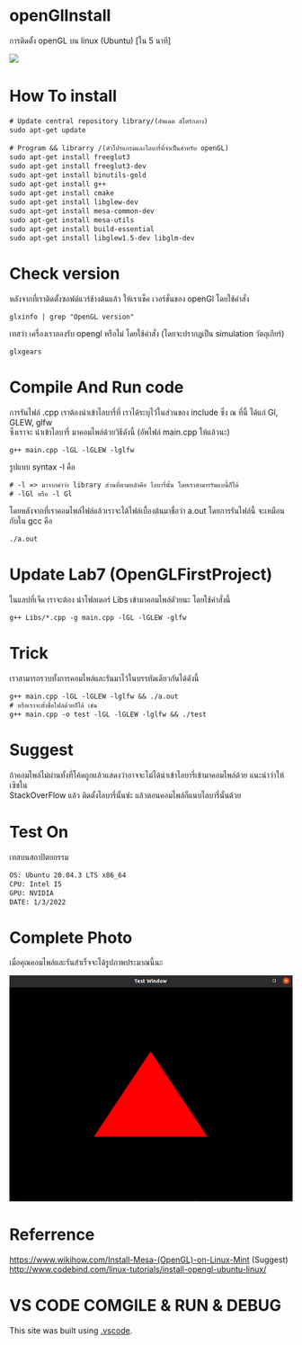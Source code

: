 # openGlInstall

การติดตั้ง openGL บน linux (Ubuntu) [ใน 5 นาที]

![](https://i.kym-cdn.com/photos/images/newsfeed/000/755/556/799.gif)

# How To install 

    # Update central repository library/(อัพเดต สโตร์กลาง)
    sudo apt-get update
    
    # Program && librarry /(ตัวโปรแกรมและไลบารี่ที่จำเป็นสำหรับ openGL)
    sudo apt-get install freeglut3
    sudo apt-get install freeglut3-dev
    sudo apt-get install binutils-gold
    sudo apt-get install g++ 
    sudo apt-get install cmake
    sudo apt-get install libglew-dev
    sudo apt-get install mesa-common-dev
    sudo apt-get install mesa-utils
    sudo apt-get install build-essential
    sudo apt-get install libglew1.5-dev libglm-dev

    
# Check version

หลังจากที่เราติดตั้งซอฟต์แวร์ช้างต้นแล้ว ให้เราเช็ค เวอร์ชั่นของ openGl โดยใช้คำสั่ง 
   
    glxinfo | grep "OpenGL version"
    
 เทสว่า เครื่องเราลองรับ opengl หรือไม่ โดยใช้คำสั่ง (โดยจะปรากฏเป็น simulation วัตถุเกียร์)
 
    glxgears
    
# Compile And Run code

<p>การรันไฟล์ .cpp เราต้องนำเข้าไลบารี่ที่ เราได้ระบุไว้ในส่วนของ include ซึ่ง ณ ที่นี้ ได้แก่ Gl, GLEW, glfw <br>
   ซึ่งเราจะ นำเข้าไลบารี่ มาคอมไพล์ด้วยวิธีดังนี้ (อัพไฟล์ main.cpp ให้แล้วนะ) </p>

    g++ main.cpp -lGL -lGLEW -lglfw
    
รูปแบบ syntax -l คือ

    # -l => มาจากคำว่า library ส่วนที่ตามหลังคือ ไลบารี่นั้น โดยเราสามารรันแบนี้ก็ได้
    # -lGl หรือ -l Gl
    
โดยหลังจากที่เราคอมไพล์ไฟล์แล้วเราจะได้ไฟล์เบื้องต้นมาชื่อว่า a.out โดยการรันไฟล์นี้ จะเหมือนกับใน gcc คือ

    ./a.out
    
# Update Lab7 (OpenGLFirstProject)

ในแลปที่เจ็ด เราจะต้อง นำโฟลเดอร์ Libs เข้ามาคอมไพล์ดัวยนะ โดยใช้คำสั่งนี้

    g++ Libs/*.cpp -g main.cpp -lGL -lGLEW -glfw
    
# Trick

เราสามารถรวบทั้งการคอมไพล์และรันมาไว้ในบรรทัดเดียวกันได้ดังนี้

    g++ main.cpp -lGL -lGLEW -lglfw && ./a.out
    # หรือเราจะตั้งชื่อไฟล์ด้วยก็ได้ เช่น
    g++ main.cpp -o test -lGL -lGLEW -lglfw && ./test

# Suggest

ถ้าคอมไพล์ไม่ผ่านทั้งที่โค้ดถูกแล้วแสดงว่าอาจจะไม่ได้นำเข้าไลบารี่เข้ามาคอมไพล์ด้วย แนะนำว่าให้เซิชใน <br>
StackOverFlow แล้ว ติดตั้งไลบารี่นั้นซ่ะ แล้วตอนคอมไพล์ก็แนบไลบารี่นั้นด้วย

# Test On

เทสบนสถาปัตยกรรม
    
    OS: Ubuntu 20.04.3 LTS x86_64
    CPU: Intel I5
    GPU: NVIDIA
    DATE: 1/3/2022

# Complete Photo

เมื่อคุณคอมไพล์และรันสำเร็จจะได้รูปภาพประมาณนี้นะ

![triangle](src/triangle.png)

# Referrence

https://www.wikihow.com/Install-Mesa-(OpenGL)-on-Linux-Mint (Suggest) <br>
http://www.codebind.com/linux-tutorials/install-opengl-ubuntu-linux/


# VS CODE COMGILE & RUN & DEBUG

This site was built using [.vscode](https://github.com/zergreen/openGlInstall/tree/master/.vscode).
